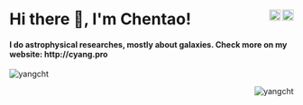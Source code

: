 <h1 align="left">Hi there 👋, I'm Chentao!   
<a href="https://twitter.com/cht_yang" target="blank">
  <img align="right" src="https://cdn.jsdelivr.net/npm/simple-icons@3.0.1/icons/twitter.svg" alt="cht_yang" height="20" width="20" />
</a>
<a href="https://linkedin.com/in/chentao-yang-1731347b" target="blank">
  <img align="right" src="https://cdn.jsdelivr.net/npm/simple-icons@3.0.1/icons/linkedin.svg" alt="chentao-yang-1731347b" height="20" width="20" />
</a>
</h1> 

<h4 align="left">I do astrophysical researches, mostly about galaxies. Check more on my website: http://cyang.pro</h4>


<img src="https://github-readme-stats.vercel.app/api?username=yangcht&show_icons=true" alt="yangcht" /> </p>

<p align="right"> <img src="https://komarev.com/ghpvc/?username=yangcht" alt="yangcht" /> </p>
</p>
